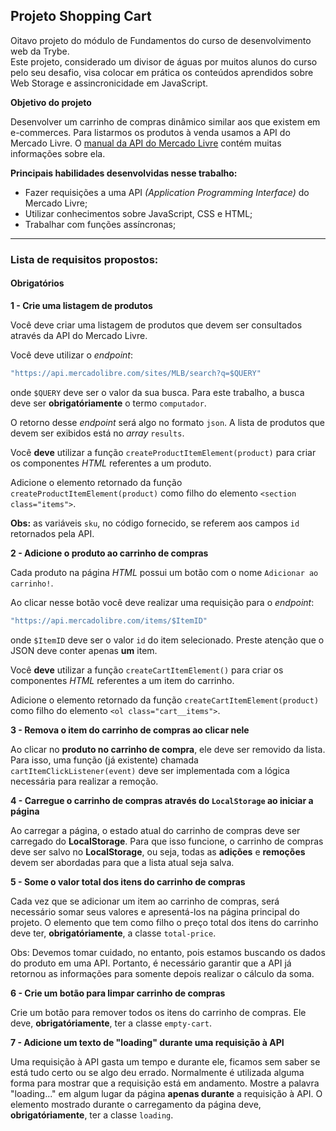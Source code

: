 ## Projeto Shopping Cart

Oitavo projeto do módulo de Fundamentos do curso de desenvolvimento web da Trybe. \
Este projeto, considerado um divisor de águas por muitos alunos do curso pelo seu desafio, visa colocar em prática os conteúdos aprendidos sobre Web Storage
e assincronicidade em JavaScript.

**Objetivo do projeto**

Desenvolver um carrinho de compras dinâmico similar aos que existem em e-commerces.
Para listarmos os produtos à venda usamos a API do Mercado Livre.
O [manual da API do Mercado Livre](https://developers.mercadolivre.com.br/pt_br/itens-e-buscas) contém muitas informações sobre ela.

**Principais habilidades desenvolvidas nesse trabalho:**

- Fazer requisições a uma API *(Application Programming Interface)* do Mercado Livre;
- Utilizar conhecimentos sobre JavaScript, CSS e HTML;
- Trabalhar com funções assíncronas;

---

### Lista de requisitos propostos:

#### Obrigatórios

**1 - Crie uma listagem de produtos**

Você deve criar uma listagem de produtos que devem ser consultados através da API do Mercado Livre.

Você deve utilizar o _endpoint_:
```javascript
"https://api.mercadolibre.com/sites/MLB/search?q=$QUERY"
```
onde `$QUERY` deve ser o valor da sua busca. Para este trabalho, a busca deve ser **obrigatóriamente** o termo `computador`.

O retorno desse _endpoint_ será algo no formato `json`. A lista de produtos que devem ser exibidos está no _array_ `results`.

Você **deve** utilizar a função `createProductItemElement(product)` para criar os componentes _HTML_ referentes a um produto.

Adicione o elemento retornado da função `createProductItemElement(product)` como filho do elemento `<section class="items">`.

**Obs:** as variáveis `sku`, no código fornecido, se referem aos campos `id` retornados pela API.

**2 - Adicione o produto ao carrinho de compras**

Cada produto na página _HTML_ possui um botão com o nome `Adicionar ao carrinho!`.

Ao clicar nesse botão você deve realizar uma requisição para o _endpoint_:
```javascript
"https://api.mercadolibre.com/items/$ItemID"
```
onde `$ItemID` deve ser o valor `id` do item selecionado.
Preste atenção que o JSON deve conter apenas **um** item.

Você **deve** utilizar a função `createCartItemElement()` para criar os componentes _HTML_ referentes a um item do carrinho.

Adicione o elemento retornado da função `createCartItemElement(product)` como filho do elemento `<ol class="cart__items">`.

**3 - Remova o item do carrinho de compras ao clicar nele**

Ao clicar no **produto no carrinho de compra**, ele deve ser removido da lista.
Para isso, uma função (já existente) chamada `cartItemClickListener(event)` deve ser implementada com a lógica necessária para realizar a remoção.

**4 - Carregue o carrinho de compras através do `LocalStorage` ao iniciar a página**

Ao carregar a página, o estado atual do carrinho de compras deve ser carregado do **LocalStorage**.
Para que isso funcione, o carrinho de compras deve ser salvo no **LocalStorage**, ou seja, todas as **adições** e **remoções** devem ser abordadas para que a lista atual seja salva.

**5 - Some o valor total dos itens do carrinho de compras**

Cada vez que se adicionar um item ao carrinho de compras, será necessário somar seus valores e apresentá-los na página principal do projeto. O elemento que tem como filho o preço total dos itens do carrinho deve ter, **obrigatóriamente**, a classe `total-price`.

Obs: Devemos tomar cuidado, no entanto, pois estamos buscando os dados do produto em uma API. Portanto, é necessário garantir que a API já retornou as informações para somente depois realizar o cálculo da soma.

**6 - Crie um botão para limpar carrinho de compras**

Crie um botão para remover todos os itens do carrinho de compras. Ele deve, **obrigatóriamente**, ter a classe `empty-cart`.

**7 - Adicione um texto de "loading" durante uma requisição à API**

Uma requisição à API gasta um tempo e durante ele, ficamos sem saber se está tudo certo ou se algo deu errado.
Normalmente é utilizada alguma forma para mostrar que a requisição está em andamento.
Mostre a palavra "loading..." em algum lugar da página **apenas durante** a requisição à API. O elemento mostrado durante o carregamento da página deve, **obrigatóriamente**, ter a classe `loading`.
